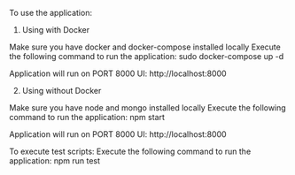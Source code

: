 To use the application:

1) Using with Docker

  Make sure you have docker and docker-compose installed locally
  Execute the following command to run the application:
  sudo docker-compose up -d 

  Application will run on PORT 8000
  UI: http://localhost:8000


2) Using without Docker

  Make sure you have node and mongo installed locally
  Execute the following command to run the application:
  npm start

  Application will run on PORT 8000
  UI: http://localhost:8000


To execute test scripts: 
  Execute the following command to run the application:
  npm run test